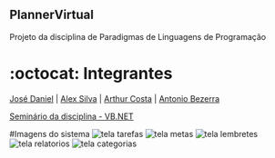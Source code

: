 ## PlannerVirtual

Projeto da disciplina de Paradigmas de Linguagens de Programação

# :octocat: Integrantes
[José Daniel](https://github.com/JoseDanielF) | [Alex Silva](https://github.com/alexlsilva7) | [Arthur Costa](https://github.com/arthur007110) | [Antonio Bezerra](https://github.com/antoniobezerra01)

[Seminário da disciplina - VB.NET](https://docs.google.com/presentation/d/1mX0Z8jHYbHwVVwIjJqaigPR8WRa3fG769xTW_1oKz04/edit?pli=1#slide=id.gc6f980f91_0_0)

#Imagens do sistema
![tela tarefas](https://github.com/PLPlanner/PlannerVirtual/PlannerVirtual/app/Assets/tarefas.png?raw=true)
![tela metas](https://github.com/PLPlanner/PlannerVirtual/PlannerVirtual/app/Assets/metas.png?raw=true)
![tela lembretes](https://github.com/PLPlanner/PlannerVirtual/PlannerVirtual/app/Assets/lembretes.png?raw=true)
![tela relatorios](https://github.com/PLPlanner/PlannerVirtual/PlannerVirtual/app/Assets/relatorios.png?raw=true)
![tela categorias](https://github.com/PLPlanner/PlannerVirtual/PlannerVirtual/app/Assets/categorias.png?raw=true)
